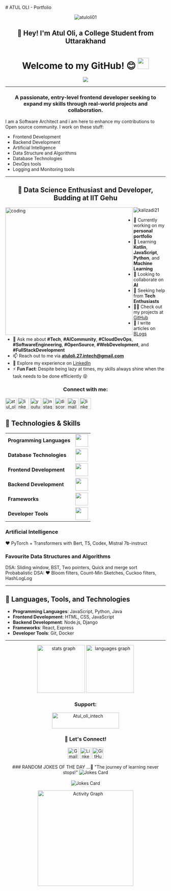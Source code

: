 <p># ATUL OLI - Portfolio  <p align="center">
  <img src="https://komarev.com/ghpvc/?username=atuloli01&label=Profile%20Views&color=0e75b6&style=flat" alt="atuloli01" />
</p></p>


<h2 align="center">👋 Hey! I'm Atul Oli, a College Student from Uttarakhand</h2>

<h1 align="center">Welcome to my GitHub!  😊 <img src="https://media.giphy.com/media/hvRJCLFzcasrR4ia7z/giphy.gif" width="35" /></h1>

<p align="center">
  <a href="https://github.com/DenverCoder1/readme-typing-svg">
    <img src="https://readme-typing-svg.herokuapp.com?lines=Coder%20|%20Learner%20|%20Engineer%20|%20Developer;Aspiring%20Web%20Developer;Always%20Eager%20To%20Learn%20New%20Things&center=true&width=600&height=80">
  </a>
</p>

<hr>

<h3 align="center">
  A passionate, entry-level frontend developer seeking to expand my skills through real-world projects and collaboration.
</h3>

  
  I am a Software Architect and i am here to enhance my contributions to Open source community. I work on these stuff:
<ul dir="auto">
<li>Frontend Development</li>
<li>Backend Development</li>
<li>Artificial Intelligence</li>
<li>Data Structure and Algorithms</li>
<li>Database Technologies</li>
<li>DevOps tools</li>
<li>Logging and Monitoring tools</li>
</ul>

---






<h2 align="center">🌱 Data Science Enthusiast and Developer, Budding at IIT Gehu</h2>

<img align="left" alt="coding" width="400" src="https://cdn.filestackcontent.com/efbSR18hT5uRKuo0zoMA">

<p align="left">
  <img src="https://komarev.com/ghpvc/?username=kalixadi21&label=Profile%20Views&color=0e75b6&style=flat" alt="kalizadi21" />
</p>

- 🔭 Currently working on my **personal portfolio**  
- 🌱 Learning **Kotlin**, **JavaScript**, **Python**, and **Machine Learning**  
- 👯 Looking to collaborate on **AI**  
- 🤝 Seeking help from **Tech Enthusiasts**  
- 👨‍💻 Check out my projects at [GitHub](https://github.com/Atuloli01)  
- 📝 I write articles on [BLogs](https://github.com/Atuloli01/BLogs)  
- 💬 Ask me about **#Tech**, **#AICommunity**, **#CloudDevOps**, **#SoftwareEngineering**, **#OpenSource**, **#WebDevelopment**, and **#FullStackDevelopment**  
- 📫 Reach out to me via **atuloli.27.intech@gmail.com**  
- 📄 Explore my experience on [LinkedIn](https://www.linkedin.com/in/atul-oli27-intech/)  
- ⚡ **Fun Fact**: Despite being lazy at times, my skills always shine when the task needs to be done efficiently 😝

<h3 align="center">Connect with me:</h3>
<div>
<p align="left">
  <a href="https://twitter.com/atul_oli" target="blank"><img src="https://img.shields.io/twitter/follow/atul_oli?logo=twitter&style=for-the-badge" alt="atul_oli" height="35" /></a>
  <a href="https://linkedin.com/in/atul-oli27-intech" target="blank"><img src="https://img.shields.io/static/v1?message=LinkedIn&logo=linkedin&label=&color=0077B5&logoColor=white&labelColor=&style=for-the-badge" height="35" alt="linkedin logo" /></a>
  <a href="https://www.youtube.com" target="_blank"><img src="https://img.shields.io/static/v1?message=Youtube&logo=youtube&label=&color=FF0000&logoColor=white&labelColor=&style=for-the-badge" height="35" alt="youtube logo" /></a>
  <a href="https://www.instagram.com" target="_blank"><img src="https://img.shields.io/static/v1?message=Instagram&logo=instagram&label=&color=E4405F&logoColor=white&labelColor=&style=for-the-badge" height="35" alt="instagram logo" /></a>
    <a href="https://discord.com" target="_blank"><img src="https://img.shields.io/static/v1?message=Discord&logo=discord&label=&color=7289DA&logoColor=white&labelColor=&style=for-the-badge" height="35" alt="discord logo" /></a>
  <a href="mailto:your-email@example.com" target="_blank"><img src="https://img.shields.io/static/v1?message=Gmail&logo=gmail&label=&color=D14836&logoColor=white&labelColor=&style=for-the-badge" height="35" alt="gmail logo" /></a>
  <a href="https://www.linkedin.com" target="_blank"><img src="https://img.shields.io/static/v1?message=LinkedIn&logo=linkedin&label=&color=0077B5&logoColor=white&labelColor=&style=for-the-badge" height="35" alt="linkedin logo" /></a>
</p>
</div>


## 🌟 Technologies & Skills

<markdown-accessiblity-table data-catalyst=""><table>
	<tbody><tr>
	<td><strong>Programming Languages</strong></td>
	<td><a target="_blank" rel="noopener noreferrer nofollow" href="https://camo.githubusercontent.com/bc4bc3d5428a5e6ea3a43fe7bf675254ccaff3f46d1a93616f8e10e6d00fb1fa/68747470733a2f2f736b696c6c69636f6e732e6465762f69636f6e733f693d6370702c632c6a617661267468656d653d6461726b"><img height="40" src="https://camo.githubusercontent.com/bc4bc3d5428a5e6ea3a43fe7bf675254ccaff3f46d1a93616f8e10e6d00fb1fa/68747470733a2f2f736b696c6c69636f6e732e6465762f69636f6e733f693d6370702c632c6a617661267468656d653d6461726b" data-canonical-src="https://skillicons.dev/icons?i=cpp,c,java&amp;theme=dark" style="max-width: 100%;"></a></td>
</tr>
<tr>
	<td><strong>Database Technologies</strong></td>
	<td><a target="_blank" rel="noopener noreferrer nofollow" href="https://camo.githubusercontent.com/912fdb3c15ffca1599be4ff2c1859f61160200393d9166d712f1572bc3c4f0fa/68747470733a2f2f736b696c6c69636f6e732e6465762f69636f6e733f693d6d7973716c2c706f737467726573716c2c6d6f6e676f64622c6669726562617365267468656d653d6461726b"><img height="40" src="https://camo.githubusercontent.com/912fdb3c15ffca1599be4ff2c1859f61160200393d9166d712f1572bc3c4f0fa/68747470733a2f2f736b696c6c69636f6e732e6465762f69636f6e733f693d6d7973716c2c706f737467726573716c2c6d6f6e676f64622c6669726562617365267468656d653d6461726b" data-canonical-src="https://skillicons.dev/icons?i=mysql,postgresql,mongodb,firebase&amp;theme=dark" style="max-width: 100%;"></a></td>
</tr>
<tr>
	<td><strong>Frontend Development</strong></td>
	<td><a target="_blank" rel="noopener noreferrer nofollow" href="https://camo.githubusercontent.com/763047efcfb397431dbfca722ceb2a646240ee55434a9da4af95ce11e4bf4604/68747470733a2f2f736b696c6c69636f6e732e6465762f69636f6e733f693d68746d6c2c6373732c6a732c72656163742c74687265656a73"><img height="40" src="https://camo.githubusercontent.com/763047efcfb397431dbfca722ceb2a646240ee55434a9da4af95ce11e4bf4604/68747470733a2f2f736b696c6c69636f6e732e6465762f69636f6e733f693d68746d6c2c6373732c6a732c72656163742c74687265656a73" data-canonical-src="https://skillicons.dev/icons?i=html,css,js,react,threejs" style="max-width: 100%;"></a></td>
</tr>
<tr>
	<td><strong>Backend Development</strong></td>
	<td><a target="_blank" rel="noopener noreferrer nofollow" href="https://camo.githubusercontent.com/92ef24e2d52eaca6cc27a6b1747e5e48ef57bc61d71e917df2edab50ed27854e/68747470733a2f2f736b696c6c69636f6e732e6465762f69636f6e733f693d6e6f64656a732c6e6578746a73267468656d653d6461726b"><img height="40" src="https://camo.githubusercontent.com/92ef24e2d52eaca6cc27a6b1747e5e48ef57bc61d71e917df2edab50ed27854e/68747470733a2f2f736b696c6c69636f6e732e6465762f69636f6e733f693d6e6f64656a732c6e6578746a73267468656d653d6461726b" data-canonical-src="https://skillicons.dev/icons?i=nodejs,nextjs&amp;theme=dark" style="max-width: 100%;"></a></td>
</tr>
<tr>
	<td><strong>Frameworks</strong></td>
	<td><a target="_blank" rel="noopener noreferrer nofollow" href="https://camo.githubusercontent.com/f32c1501cfe0db2a28878178eca394608a1f53caf90de4c1aecba971246a59c1/68747470733a2f2f736b696c6c69636f6e732e6465762f69636f6e733f693d706f73746d616e2c736173732c7461696c77696e64267468656d653d6461726b"><img height="40" src="https://camo.githubusercontent.com/f32c1501cfe0db2a28878178eca394608a1f53caf90de4c1aecba971246a59c1/68747470733a2f2f736b696c6c69636f6e732e6465762f69636f6e733f693d706f73746d616e2c736173732c7461696c77696e64267468656d653d6461726b" data-canonical-src="https://skillicons.dev/icons?i=postman,sass,tailwind&amp;theme=dark" style="max-width: 100%;"></a></td>
</tr>
<tr>
	<td><strong>Developer Tools</strong></td>
	<td><a target="_blank" rel="noopener noreferrer nofollow" href="https://camo.githubusercontent.com/114d38c46dd4aa8b5516ed50f7e6bc6f7b518896d1b36cdb0bbfe35a4f4672fb/68747470733a2f2f736b696c6c69636f6e732e6465762f69636f6e733f693d6769742c6769746875622c6769746c61622c6e65746c6966792c636c6f7564666c617265267468656d653d6461726b"><img height="40" src="https://camo.githubusercontent.com/114d38c46dd4aa8b5516ed50f7e6bc6f7b518896d1b36cdb0bbfe35a4f4672fb/68747470733a2f2f736b696c6c69636f6e732e6465762f69636f6e733f693d6769742c6769746875622c6769746c61622c6e65746c6966792c636c6f7564666c617265267468656d653d6461726b" data-canonical-src="https://skillicons.dev/icons?i=git,github,gitlab,netlify,cloudflare&amp;theme=dark" style="max-width: 100%;"></a></td>
</tr>
</tbody></table></markdown-accessiblity-table>

### Artificial Intelligence
❤️ PyTorch + Transformers with  Bert, T5, Codex, Mistral 7b-instruct

### Favourite Data Structures and Algorithms

DSA: Sliding window, BST, Two pointers, Quick and merge sort  
Probabalistic DSA: ❤️ Bloom filters, Count-Min Sketches, Cuckoo filters, HashLogLog

---

## 🚀 Languages, Tools, and Technologies
- **Programming Languages**: JavaScript, Python, Java
- **Frontend Development**: HTML, CSS, JavaScript
- **Backend Development**: Node.js, Django
- **Frameworks**: React, Express
- **Developer Tools**: Git, Docker

---

<div align="center">
  <img src="https://github-readme-stats.vercel.app/api?username=Atuloli01&show_icons=true&count_private=true&hide_title=false&theme=github_dark&hide_border=true" height="150" alt="stats graph" />
  <img src="https://github-readme-stats.vercel.app/api/top-langs?username=Atuloli01&layout=compact&langs_count=5&theme=github_dark&hide_border=true" height="150" alt="languages graph" />
</div>

<h3 align="center">Support:</h3>
<p align="center"><a href="https://www.buymeacoffee.com/Atul_oli_intech"><img align="center" src="https://cdn.buymeacoffee.com/buttons/v2/default-yellow.png" height="50" width="210" alt="Atul_oli_intech" /></a></p>

<h3 align="center">💼 Let's Connect!</h3>
<p align="center">
  <a href="mailto:atuloli.27intech@gmail.com"><img src="https://img.shields.io/static/v1?message=Gmail&logo=gmail&label=&color=D14836&logoColor=white&labelColor=&style=for-the-badge" height="35" alt="Gmail logo" /></a>
  <a href="https://linkedin.com/in/atul-oli27-intech" target="blank"><img src="https://img.shields.io/static/v1?message=LinkedIn&logo=linkedin&label=&color=0077B5&logoColor=white&labelColor=&style=for-the-badge" height="35" alt="LinkedIn logo" /></a>
  <a href="https://github.com/Atuloli01" target="blank"><img src="https://img.shields.io/static/v1?message=GitHub&logo=github&label=&color=black&logoColor=white&labelColor=&style=for-the-badge" height="35" alt="GitHub logo" /></a>
</p>



<div align="center">
### RANDOM JOKES OF THE DAY ...🌟 "The journey of learning never stops!"
  <img src="https://readme-jokes.vercel.app/api?hideBorder&theme=cobalt&qColor=%23944bcc&aColor=%23bbdb51" alt="Jokes Card" />
  <br /><br />
  <img src="https://readme-jokes.vercel.app/api?hideBorder&theme=dracula&textColor=%23ffffff" alt="Jokes Card" />
</div>
<p align="center">
  <img src="https://github-readme-activity-graph.vercel.app/graph?username=Atuloli01&radius=16&theme=github-dark&area=true&order=5&hide_border=true" height="300" alt="Activity Graph" />
</p>

